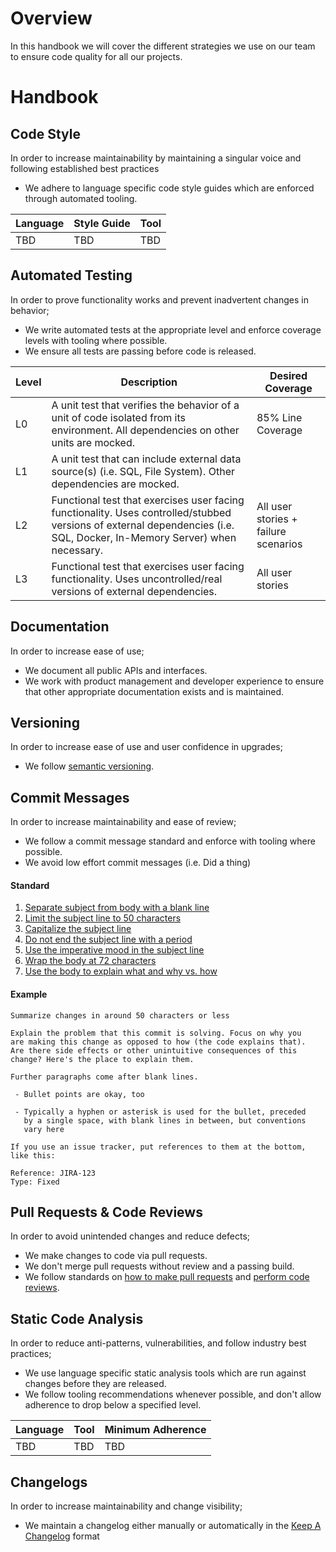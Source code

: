 Overview
========

In this handbook we will cover the different strategies we use on our team to ensure code quality for all our projects.


Handbook
========

Code Style
----------

In order to increase maintainability by maintaining a singular voice and following established best practices

*   We adhere to language specific code style guides which are enforced through automated tooling.

| Language | Style Guide                         | Tool                    |
|----------|-------------------------------------|-------------------------|
| TBD      | TBD                                 | TBD                     |


Automated Testing
-----------------

In order to prove functionality works and prevent inadvertent changes in behavior;

*   We write automated tests at the appropriate level and enforce coverage levels with tooling where possible.
*   We ensure all tests are passing before code is released.

| Level | Description                                                                                                                                                              | Desired Coverage                     |
|-------|--------------------------------------------------------------------------------------------------------------------------------------------------------------------------|--------------------------------------|
| L0    | A unit test that verifies the behavior of a unit of code isolated from its environment. All dependencies on other units are mocked.                                      | 85% Line Coverage                    |
| L1    | A unit test that can include external data source(s) (i.e. SQL, File System). Other dependencies are mocked.                                                             |                                      |
| L2    | Functional test that exercises user facing functionality. Uses controlled/stubbed versions of external dependencies (i.e. SQL, Docker, In-Memory Server) when necessary. | All user stories + failure scenarios |
| L3    | Functional test that exercises user facing functionality. Uses uncontrolled/real versions of external dependencies.                                                      | All user stories                     |


Documentation
-------------

In order to increase ease of use;
*   We document all public APIs and interfaces.
*   We work with product management and developer experience to ensure that other appropriate documentation exists and is maintained.


Versioning
----------

In order to increase ease of use and user confidence in upgrades;

*   We follow [semantic versioning](https://semver.org/).


Commit Messages
---------------

In order to increase maintainability and ease of review;

*   We follow a commit message standard and enforce with tooling where possible.
*   We avoid low effort commit messages (i.e. Did a thing)

#### Standard
1. [Separate subject from body with a blank line](https://chris.beams.io/posts/git-commit/#separate)
1. [Limit the subject line to 50 characters](https://chris.beams.io/posts/git-commit/#limit-50)
1. [Capitalize the subject line](https://chris.beams.io/posts/git-commit/#capitalize)
1. [Do not end the subject line with a period](https://chris.beams.io/posts/git-commit/#end)
1. [Use the imperative mood in the subject line](https://chris.beams.io/posts/git-commit/#imperative)
1. [Wrap the body at 72 characters](https://chris.beams.io/posts/git-commit/#wrap-72)
1. [Use the body to explain what and why vs. how](https://chris.beams.io/posts/git-commit/#why-not-how)

#### Example
```
Summarize changes in around 50 characters or less

Explain the problem that this commit is solving. Focus on why you
are making this change as opposed to how (the code explains that).
Are there side effects or other unintuitive consequences of this
change? Here's the place to explain them.

Further paragraphs come after blank lines.

 - Bullet points are okay, too

 - Typically a hyphen or asterisk is used for the bullet, preceded
   by a single space, with blank lines in between, but conventions
   vary here

If you use an issue tracker, put references to them at the bottom,
like this:

Reference: JIRA-123
Type: Fixed
```


Pull Requests & Code Reviews
----------------------------

In order to avoid unintended changes and reduce defects;

*   We make changes to code via pull requests.
*   We don't merge pull requests without review and a passing build.
*   We follow standards on [how to make pull requests](https://google.github.io/eng-practices/review/developer/) and [perform code reviews](https://google.github.io/eng-practices/review/reviewer/).



Static Code Analysis
--------------------

In order to reduce anti-patterns, vulnerabilities, and follow industry best practices;

*   We use language specific static analysis tools which are run against changes before they are released.
*   We follow tooling recommendations whenever possible, and don't allow adherence to drop below a specified level.

| Language | Tool      | Minimum Adherence |
|----------|-----------|-------------------|
| TBD      | TBD       | TBD               |




Changelogs
----------

In order to increase maintainability and change visibility;

*   We maintain a changelog either manually or automatically in the [Keep A Changelog](https://keepachangelog.com/en/1.0.0/) format
